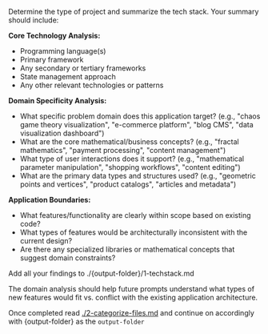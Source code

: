 Determine the type of project and summarize the tech stack. Your summary should include:

**Core Technology Analysis:**

- Programming language(s)
- Primary framework
- Any secondary or tertiary frameworks
- State management approach
- Any other relevant technologies or patterns

**Domain Specificity Analysis:**

- What specific problem domain does this application target? (e.g., "chaos game theory visualization", "e-commerce platform", "blog CMS", "data visualization dashboard")
- What are the core mathematical/business concepts? (e.g., "fractal mathematics", "payment processing", "content management")
- What type of user interactions does it support? (e.g., "mathematical parameter manipulation", "shopping workflows", "content editing")
- What are the primary data types and structures used? (e.g., "geometric points and vertices", "product catalogs", "articles and metadata")

**Application Boundaries:**

- What features/functionality are clearly within scope based on existing code?
- What types of features would be architecturally inconsistent with the current design?
- Are there any specialized libraries or mathematical concepts that suggest domain constraints?

Add all your findings to ./{output-folder}/1-techstack.md

The domain analysis should help future prompts understand what types of new features would fit vs. conflict with the existing application architecture.

Once completed read [./2-categorize-files.md](./2-categorize-files.md) and continue on accordingly with {output-folder} as the `output-folder`
